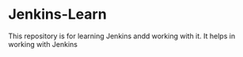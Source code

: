 # Jenkins-Learn
This repository is for learning Jenkins andd working with it.
It helps in working with Jenkins